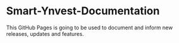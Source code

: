 # Smart-Ynvest-Documentation

This GitHub Pages is going to be used to document and inform new releases, updates and features.
